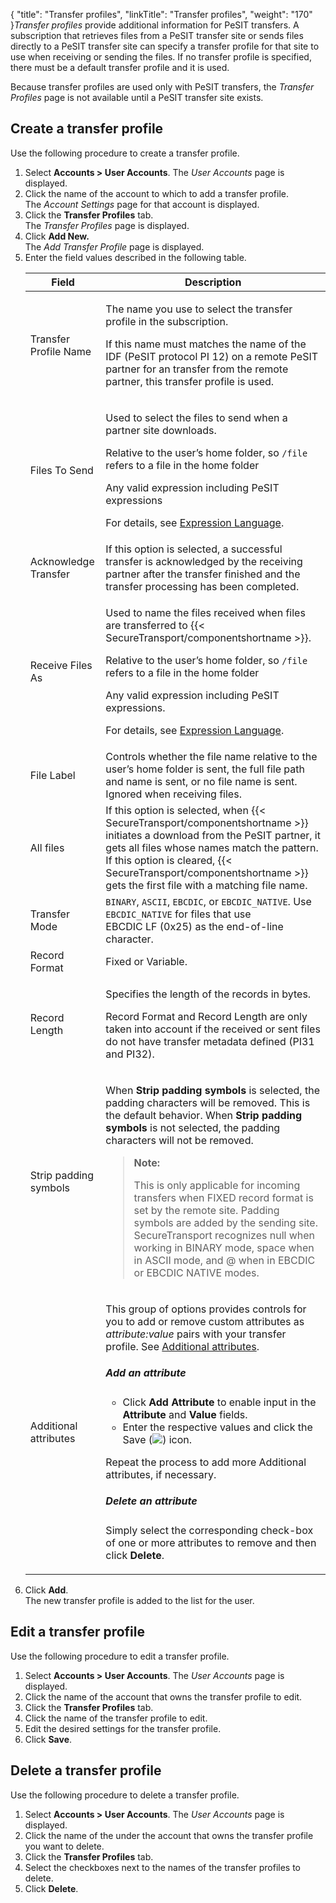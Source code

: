 {
    "title": "Transfer profiles",
    "linkTitle": "Transfer profiles",
    "weight": "170"
}*Transfer profiles* provide additional information for PeSIT transfers. A subscription that retrieves files from a PeSIT transfer site or sends files directly to a PeSIT transfer site can specify a transfer profile for that site to use when receiving or sending the files. If no transfer profile is specified, there must be a default transfer profile and it is used.

Because transfer profiles are used only with PeSIT transfers, the *Transfer Profiles* page is not available until a PeSIT
transfer site exists.

## Create a transfer profile

Use the following procedure to create a transfer profile.

1.  Select **Accounts > User Accounts**. The *User Accounts* page is displayed.
2.  Click the name of the account to which to add a transfer profile.  
    The *Account Settings* page for that account is displayed.
3.  Click the **Transfer Profiles** tab.  
    The *Transfer Profiles* page is displayed.
4.  Click **Add New.**  
    The *Add Transfer Profile* page is displayed.
5.  Enter the field values described in the following table.  
    <table>
       <thead>
          <tr>
    <th class="HeadE-Column1-Header1">Field         </th>
    <th class="HeadD-Column1-Header1">Description         </th>
          </tr>
       </thead>
       <tbody>
          <tr>
             <td>Transfer Profile Name         </td>
             <td><p>The name you use to select the transfer profile in the subscription.</p>
    <p>If this name must matches the name of the IDF (PeSIT protocol PI 12) on a remote PeSIT partner for an transfer from the remote partner, this transfer profile is used.</p>         </td>
          </tr>
          <tr>
             <td>Files To Send         </td>
             <td><p>Used to select the files to send when a partner site downloads.</p>
    <p>Relative to the user’s home folder, so <code>/file</code> refers to a file in the home folder</p>
    <p>Any valid expression including PeSIT expressions</p>
    <p>For details, see <a href="../../c_st_expressionlanguage#Appendix_Exp_Lang_Rules_3592148187_1031337" class="MCXref xref">Expression Language</a>.</p>         </td>
          </tr>
          <tr>
             <td>Acknowledge Transfer         </td>
             <td>If this option is selected, a successful transfer is acknowledged by the receiving partner after the transfer finished and the transfer processing has been completed.         </td>
          </tr>
          <tr>
             <td>Receive Files As         </td>
             <td><p>Used to name the files received when files are transferred to {{< SecureTransport/componentshortname  >}}.</p>
    <p>Relative to the user’s home folder, so <code>/file</code> refers to a file in the home folder</p>
    <p>Any valid expression including PeSIT expressions.</p>
    <p>For details, see <a href="../../c_st_expressionlanguage#Appendix_Exp_Lang_Rules_3592148187_1031337" class="MCXref xref">Expression Language</a>.</p>         </td>
          </tr>
          <tr>
             <td>File Label         </td>
             <td>Controls whether the file name relative to the user’s home folder is sent, the full file path and name is sent, or no file name is sent. Ignored when receiving files.         </td>
          </tr>
          <tr>
             <td>All files         </td>
             <td>If this option is selected, when {{< SecureTransport/componentshortname  >}} initiates a download from the PeSIT partner, it gets all files whose names match the pattern. If this option is cleared, {{< SecureTransport/componentshortname  >}} gets the first file with a matching file name.         </td>
          </tr>
          <tr>
             <td>Transfer Mode         </td>
             <td><code>BINARY</code>, <code>ASCII</code>, <code>EBCDIC</code>, or <code>EBCDIC_NATIVE</code>. Use <code>EBCDIC_NATIVE</code> for files that use EBCDIC LF (0x25) as the end-of-line character.         </td>
          </tr>
          <tr>
             <td>Record Format         </td>
             <td>Fixed or Variable.         </td>
          </tr>
          <tr>
             <td><p>Record Length</p>         </td>
             <td><p>Specifies the length of the records in bytes.</p>
    <p>Record Format and Record Length are only taken into account if the received or sent files do not have transfer metadata defined (PI31 and PI32).</p>         </td>
          </tr>
          <tr>
             <td>Strip padding symbols         </td>
             <td><p>When <strong>Strip padding symbols</strong> is selected, the padding characters will be removed. This is the default behavior. When <strong>Strip padding symbols</strong> is not selected, the padding characters will not be removed.</p>
    <blockquote>
    <p><strong>Note:</strong></p>
    <p>This is only applicable for incoming transfers when FIXED record format is set by the remote site. Padding symbols are added by the sending site. SecureTransport recognizes null when working in BINARY mode, space when in ASCII mode, and @ when in EBCDIC or EBCDIC NATIVE modes.</p>
    </blockquote>         </td>
          </tr>
          <tr>
             <td>Additional attributes         </td>
             <td><p>This group of options provides controls for you to add or remove custom attributes as <em>attribute:value</em> pairs with your transfer profile. See <a href="../../c_st_setup/t_st_mailtemplates/c_st_mail_template_commands_variables#Addition" class="MCXref xref">Additional attributes</a>.</p>
    <h5 id="add-an-attribute">Add an attribute</h5>
    <ul>
    <li>Click <strong>Add Attribute</strong> to enable input in the <strong>Attribute</strong> and <strong>Value</strong> fields.</li>
    <li>Enter the respective values and click the Save (<img src="/Images/SecureTransport/SaveIcon.png" />) icon.</li>
    </ul>
    <p>Repeat the process to add more Additional attributes, if necessary.</p>
    <h5 id="delete-an-attribute">Delete an attribute</h5>
    <p>Simply select the corresponding check-box of one or more attributes to remove and then click <strong>Delete</strong>.</p>         </td>
          </tr>
       </tbody>
    </table>
6.  Click **Add**.  
    The new transfer profile is added to the list for the user.

## Edit a transfer profile

Use the following procedure to edit a transfer profile.

1.  Select **Accounts > User Accounts**. The *User Accounts* page is displayed.
2.  Click the name of the account that owns the transfer profile to edit.
3.  Click the **Transfer Profiles** tab.
4.  Click the name of the transfer profile to edit.
5.  Edit the desired settings for the transfer profile.
6.  Click **Save**.

## Delete a transfer profile

Use the following procedure to delete a transfer profile.

1.  Select **Accounts > User Accounts**. The *User Accounts* page is displayed.
2.  Click the name of the under the account that owns the transfer profile you want to delete.
3.  Click the **Transfer Profiles** tab.
4.  Select the checkboxes next to the names of the transfer profiles to delete.
5.  Click **Delete**.
